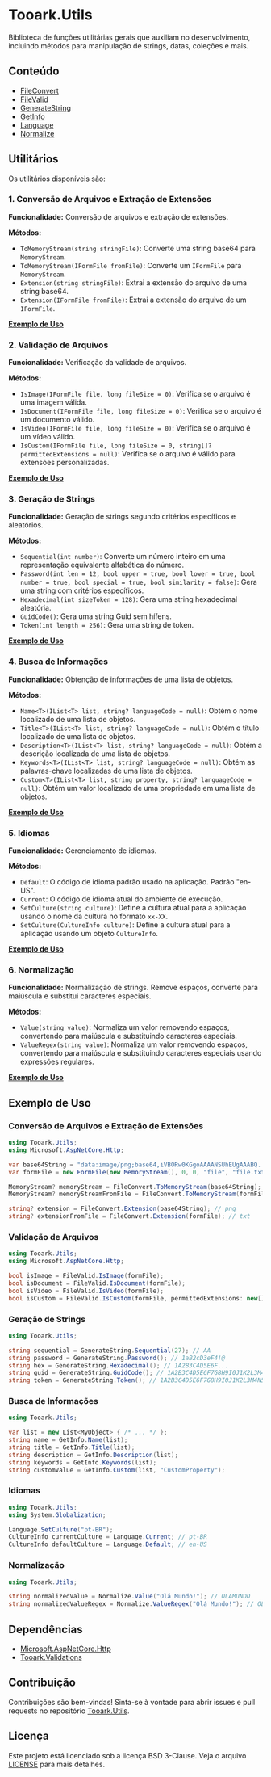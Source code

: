 # Tooark.Utils

Biblioteca de funções utilitárias gerais que auxiliam no desenvolvimento, incluindo métodos para manipulação de strings, datas, coleções e mais.

## Conteúdo

- [FileConvert](#1-conversão-de-arquivos-e-extração-de-extensões)
- [FileValid](#2-validação-de-arquivos)
- [GenerateString](#3-geração-de-strings)
- [GetInfo](#4-busca-de-informações)
- [Language](#5-idiomas)
- [Normalize](#6-normalização)

## Utilitários

Os utilitários disponíveis são:

### 1. Conversão de Arquivos e Extração de Extensões

**Funcionalidade:**
Conversão de arquivos e extração de extensões.

**Métodos:**

- `ToMemoryStream(string stringFile)`: Converte uma string base64 para `MemoryStream`.
- `ToMemoryStream(IFormFile fromFile)`: Converte um `IFormFile` para `MemoryStream`.
- `Extension(string stringFile)`: Extrai a extensão do arquivo de uma string base64.
- `Extension(IFormFile fromFile)`: Extrai a extensão do arquivo de um `IFormFile`.

[**Exemplo de Uso**](#conversão-de-arquivos-e-extração-de-extensões)

### 2. Validação de Arquivos

**Funcionalidade:**
Verificação da validade de arquivos.

**Métodos:**

- `IsImage(IFormFile file, long fileSize = 0)`: Verifica se o arquivo é uma imagem válida.
- `IsDocument(IFormFile file, long fileSize = 0)`: Verifica se o arquivo é um documento válido.
- `IsVideo(IFormFile file, long fileSize = 0)`: Verifica se o arquivo é um vídeo válido.
- `IsCustom(IFormFile file, long fileSize = 0, string[]? permittedExtensions = null)`: Verifica se o arquivo é válido para extensões personalizadas.

[**Exemplo de Uso**](#validação-de-arquivos)

### 3. Geração de Strings

**Funcionalidade:**
Geração de strings segundo critérios específicos e aleatórios.

**Métodos:**

- `Sequential(int number)`: Converte um número inteiro em uma representação equivalente alfabética do número.
- `Password(int len = 12, bool upper = true, bool lower = true, bool number = true, bool special = true, bool similarity = false)`: Gera uma string com critérios específicos.
- `Hexadecimal(int sizeToken = 128)`: Gera uma string hexadecimal aleatória.
- `GuidCode()`: Gera uma string Guid sem hífens.
- `Token(int length = 256)`: Gera uma string de token.

[**Exemplo de Uso**](#geração-de-strings)

### 4. Busca de Informações

**Funcionalidade:**
Obtenção de informações de uma lista de objetos.

**Métodos:**

- `Name<T>(IList<T> list, string? languageCode = null)`: Obtém o nome localizado de uma lista de objetos.
- `Title<T>(IList<T> list, string? languageCode = null)`: Obtém o título localizado de uma lista de objetos.
- `Description<T>(IList<T> list, string? languageCode = null)`: Obtém a descrição localizada de uma lista de objetos.
- `Keywords<T>(IList<T> list, string? languageCode = null)`: Obtém as palavras-chave localizadas de uma lista de objetos.
- `Custom<T>(IList<T> list, string property, string? languageCode = null)`: Obtém um valor localizado de uma propriedade em uma lista de objetos.

[**Exemplo de Uso**](#busca-de-informações)

### 5. Idiomas

**Funcionalidade:**
Gerenciamento de idiomas.

**Métodos:**

- `Default`: O código de idioma padrão usado na aplicação. Padrão "en-US".
- `Current`: O código de idioma atual do ambiente de execução.
- `SetCulture(string culture)`: Define a cultura atual para a aplicação usando o nome da cultura no formato `xx-XX`.
- `SetCulture(CultureInfo culture)`: Define a cultura atual para a aplicação usando um objeto `CultureInfo`.

[**Exemplo de Uso**](#idiomas)

### 6. Normalização

**Funcionalidade:**
Normalização de strings. Remove espaços, converte para maiúscula e substitui caracteres especiais.

**Métodos:**

- `Value(string value)`: Normaliza um valor removendo espaços, convertendo para maiúscula e substituindo caracteres especiais.
- `ValueRegex(string value)`: Normaliza um valor removendo espaços, convertendo para maiúscula e substituindo caracteres especiais usando expressões regulares.

[**Exemplo de Uso**](#normalização)

## Exemplo de Uso

### Conversão de Arquivos e Extração de Extensões

```csharp
using Tooark.Utils;
using Microsoft.AspNetCore.Http;

var base64String = "data:image/png;base64,iVBORw0KGgoAAAANSUhEUgAAABQ...";
var formFile = new FormFile(new MemoryStream(), 0, 0, "file", "file.txt");

MemoryStream? memoryStream = FileConvert.ToMemoryStream(base64String);
MemoryStream? memoryStreamFromFile = FileConvert.ToMemoryStream(formFile);

string? extension = FileConvert.Extension(base64String); // png
string? extensionFromFile = FileConvert.Extension(formFile); // txt
```

### Validação de Arquivos

```csharp
using Tooark.Utils;
using Microsoft.AspNetCore.Http;

bool isImage = FileValid.IsImage(formFile);
bool isDocument = FileValid.IsDocument(formFile);
bool isVideo = FileValid.IsVideo(formFile);
bool isCustom = FileValid.IsCustom(formFile, permittedExtensions: new[] { ".TXT", ".CSV" });
```

### Geração de Strings

```csharp
using Tooark.Utils;

string sequential = GenerateString.Sequential(27); // AA
string password = GenerateString.Password(); // 1aB2cD3eF4!@
string hex = GenerateString.Hexadecimal(); // 1A2B3C4D5E6F...
string guid = GenerateString.GuidCode(); // 1A2B3C4D5E6F7G8H9I0J1K2L3M4N5O6P
string token = GenerateString.Token(); // 1A2B3C4D5E6F7G8H9I0J1K2L3M4N5O6PADE123E21...
```

### Busca de Informações

```csharp
using Tooark.Utils;

var list = new List<MyObject> { /* ... */ };
string name = GetInfo.Name(list);
string title = GetInfo.Title(list);
string description = GetInfo.Description(list);
string keywords = GetInfo.Keywords(list);
string customValue = GetInfo.Custom(list, "CustomProperty");
```

### Idiomas

```csharp
using Tooark.Utils;
using System.Globalization;

Language.SetCulture("pt-BR");
CultureInfo currentCulture = Language.Current; // pt-BR
CultureInfo defaultCulture = Language.Default; // en-US
```

### Normalização

```csharp
using Tooark.Utils;

string normalizedValue = Normalize.Value("Olá Mundo!"); // OLAMUNDO
string normalizedValueRegex = Normalize.ValueRegex("Olá Mundo!"); // OLAMUNDO
```

## Dependências

- [Microsoft.AspNetCore.Http](https://www.nuget.org/packages/Microsoft.AspNetCore.Http/)
- [Tooark.Validations](../Tooark.Validations/README.md)

## Contribuição

Contribuições são bem-vindas! Sinta-se à vontade para abrir issues e pull requests no repositório [Tooark.Utils](https://github.com/Tooark/tooark/issues).

## Licença

Este projeto está licenciado sob a licença BSD 3-Clause. Veja o arquivo [LICENSE](../LICENSE) para mais detalhes.
